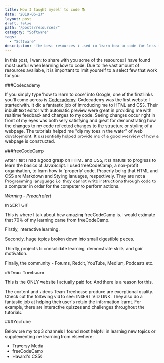 ```yaml
---
title: How I taught myself to code 📚
date: "2019-06-23"
layout: post
draft: false
path: "/posts/resources/"
category: "Software"
tags:
  - "Software"
description: "The best resources I used to learn how to code for less than £30"
---
```

In this post, I want to share with you some of the resources I have found most useful when learning how to code. Due to the vast amount of resources available, it is important to limit yourself to a select few that work for you. 

###Codecademy

If you simply type 'how to learn to code' into Google, one of the first links you'll come across is [Codecademy](https://www.codecademy.com/). Codecademy was the first website I started with. It did a fantastic job of introducing me to HTML and CSS. Their inbuilt text editor with automatic preview were great in providing me with realtime feedback and changes to my code. Seeing changes occur right in front of my eyes was both very satisfying and great for demonstrating how the changes to my code reflected changes to the structure or styling of a webpage. The tutorials helped me "dip my toes in the water" of web development. It esssentially helped provide me of a good overview of how a webpage is constructed.

###freeCodeCamp

After I felt I had a good grasp on HTML and CSS, it is natural to progress to learn the basics of JavaScript. I used freeCodeCamp, a non-profit organisation, to learn how to 'properly' code. Properly being that HTML and CSS are Markdown and Styling lanuages, respectively. They are not a Programming lanuguage i.e. they cannot write instructions through code to a computer in order for the computer to perform actions. 

*Warning - Preach alert*

INSERT GIF


This is where I talk about how amazing freeCodeCamp is. I would estimate that 70% of my learning came from freeCodeCamp.

Firstly, interactive learning.

Secondly, huge topics broken down into small digestible pieces.

Thirdly, projects to consolidate learning, demonstrate skills, and gain motivation.

Finally, the community - Forums, Reddit, YouTube, Medium, Podcasts etc.

##Team Treehouse

This is the ONLY website I actually paid for. And there is a reason for this.

The content and videos Team Treehouse produce are exceptional quality. Check out the following vid to see: INSERT VID LINK. They also do a fantastic job at helping their user's retain the information learnt. For example, there are interactive quizzes and challenges throughout the tutorials.

###YouTube

Below are my top 3 channels I found most helpful in learning new topics or supplementing my learning from elsewhere:

+ Traversy Media
+ freeCodeCamp
+ Havard's CS50